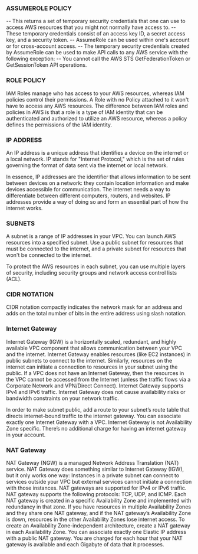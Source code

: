 ### ASSUMEROLE POLICY

-- This returns a set of temporary security credentials that one can use to access AWS resources that you might not normally have access to. 
-- These temporary credentials consist of an access key ID, a secret access key, and a security token. 
-- AssumeRole can be used within one's account or for cross-account access. 
-- The temporary security credentials created by AssumeRole can be used to make API calls to any AWS service with the following exception: 
-- You cannot call the AWS STS GetFederationToken or GetSessionToken API operations.

### ROLE POLICY
IAM Roles manage who has access to your AWS resources, whereas IAM policies control their permissions. 
A Role with no Policy attached to it won't have to access any AWS resources.
The difference between IAM roles and policies in AWS is that a role is a type of IAM identity that 
can be authenticated and authorized to utilize an AWS resource, whereas a policy defines the permissions of the IAM identity.

### IP ADDRESS 
An IP address is a unique address that identifies a device on the internet or a local network. IP stands for "Internet Protocol," 
which is the set of rules governing the format of data sent via the internet or local network.

In essence, IP addresses are the identifier that allows information to be sent between devices on a network: they contain location 
information and make devices accessible for communication. The internet needs a way to differentiate between different computers, routers, 
and websites. IP addresses provide a way of doing so and form an essential part of how the internet works.

### SUBNETS
A subnet is a range of IP addresses in your VPC. You can launch AWS resources into a specified subnet. Use a public subnet for resources 
that must be connected to the internet, and a private subnet for resources that won't be connected to the internet.

To protect the AWS resources in each subnet, you can use multiple layers of security, including security groups and network access control lists (ACL).

### CIDR NOTATION
CIDR notation compactly indicates the network mask for an address and adds on the total number of bits in the entire address using slash notation.

### Internet Gateway

Internet Gateway (IGW) is a horizontally scaled, redundant, and highly available VPC component that allows communication between your VPC and the internet.
Internet Gateway enables resources (like EC2 instances) in public subnets to connect to the internet. Similarly, resources on the internet can initiate a connection to resources in your subnet using the public.
If a VPC does not have an Internet Gateway, then the resources in the VPC cannot be accessed from the Internet (unless the traffic flows via a Corporate Network and VPN/Direct Connect).
Internet Gateway supports IPv4 and IPv6 traffic.
Internet Gateway does not cause availability risks or bandwidth constraints on your network traffic.

In order to make subnet public, add a route to your subnet’s route table that directs internet-bound traffic to the internet gateway.
You can associate exactly one Internet Gateway with a VPC.
Internet Gateway is not Availability Zone specific.
There’s no additional charge for having an internet gateway in your account.

### NAT Gateway
NAT Gateway (NGW) is a managed Network Address Translation (NAT) service.
NAT Gateway does something similar to Internet Gateway (IGW), but it only works one way: 
Instances in a private subnet can connect to services outside your VPC but external services cannot initiate a connection with those instances.
NAT gateways are supported for IPv4 or IPv6 traffic.
NAT gateway supports the following protocols: TCP, UDP, and ICMP.
Each NAT gateway is created in a specific Availability Zone and implemented with redundancy in that zone.
If you have resources in multiple Availability Zones and they share one NAT gateway, and if the NAT gateway’s Availability Zone is down, resources in the other Availability Zones lose internet access.
To create an Availability Zone-independent architecture, create a NAT gateway in each Availability Zone.
You can associate exactly one Elastic IP address with a public NAT gateway.
You are charged for each hour that your NAT gateway is available and each Gigabyte of data that it processes.